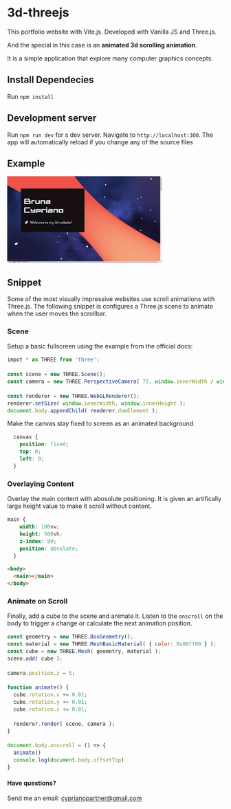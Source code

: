 # 3d-threejs
This portfolio website with Vite.js. Developed with Vanilla JS and Three.js.

And the special in this case is an **animated 3d scrolling animation**. 

It is a simple application that explore many computer graphics concepts.

## Install Dependecies
Run `npm install`

## Development server

Run `npm run dev` for s dev server. Navigate to `http://localhost:300`. The app will automatically reload if you change any of the source files

## Example

![demonstrativo](https://github.com/brunacypriano/3d-threejs/blob/master/demonstrativo.gif)

## Snippet

Some of the most visually impressive websites use scroll animations with Three.js. The following snippet is configures a Three.js scene to animate when the user moves the scrollbar.

### Scene

Setup a basic fullscreen using the example from the official docs:

~~~javascript
impot * as THREE from 'three';

const scene = new THREE.Scene();
const camera = new THREE.PerspectiveCamera( 75, window.innerWidth / window.innerHeight, 0.1, 1000 );

const renderer = new THREE.WebGLRenderer();
renderer.setSize( window.innerWidth, window.innerHeight );
document.body.appendChild( renderer.domElement );

~~~

Make the canvas stay fixed to screen as an animated background.

~~~css
  canvas {
    position: fixed;
    top: 0;
    left: 0;
  }
~~~

### Overlaying Content

Overlay the main content with abosolute positioning. It is given an artifically large height value to make it scroll without content.

~~~css 
main {
    width: 100vw;
    height: 500vh;
    z-index: 99;
    position: absolute;
  }
  ~~~
  ~~~html
<body>
    <main></main>
</body>
~~~

### Animate on Scroll
Finally, add a cube to the scene and animate it. Listen to the `onscroll` on the body to trigger a change or calculate the next animation position.

~~~javascript
const geometry = new THREE.BoxGeometry();
const material = new THREE.MeshBasicMaterial( { color: 0x00ff00 } );
const cube = new THREE.Mesh( geometry, material );
scene.add( cube );

camera.position.z = 5;

function animate() {
  cube.rotation.x += 0.01;
  cube.rotation.y += 0.01;
  cube.rotation.z += 0.01;

  renderer.render( scene, camera );
}

document.body.onscroll = () => { 
  animate()
  console.log(document.body.offsetTop)
}
~~~

#### Have questions?

Send me an email: cyprianopartner@gmail.com
  
